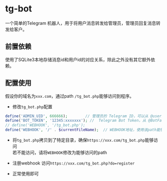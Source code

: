 # tg-bot
一个简单的Telegram 机器人，用于将用户消息转发给管理员，管理员回复消息转发给客户。

## 前置依赖
使用了SQLite3本地存储消息id和用户id的对应关系，除此之外没有其它额外依赖。  

## 配置使用
假设你的域名为`xxx.com`，通过path `/tg_bot.php`能够访问到程序。

+ 修改`tg_bot.php`配置
```php
define('ADMIN_UID', 666666);        // 管理员的 Telegram ID，可以从 @userinfobot 获取
define('BOT_TOKEN', '12345:xxxxxxx'); //  Telegram Bot Token，从 @BotFather 获取
// define('WEBHOOK', '/tg_bot.php');
define('WEBHOOK', '/' . $currentFileName);  // WEBHOOK地址，使用该path能够访问到该php的地址
```

+ 将`tg_bot.php`拷贝到了特定目录，确保`https://xxx.com/tg_bot.php`能够访问  
    若不能访问，请将`WEBHOOK`修改为能够访问的path

+ 注册webhook
访问`https://xxx.com/tg_bot.php?do=register`

+ 正常使用即可
